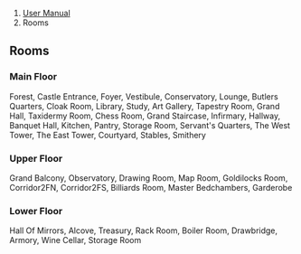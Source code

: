 <ol class="breadcrumb">
  <li><a href="#/docs/contents">User Manual</a></li>
  <li class="active">Rooms</li>
</ol>

## Rooms

### Main Floor

Forest, Castle Entrance, Foyer, Vestibule, Conservatory, Lounge, Butlers Quarters, Cloak Room, Library, Study, Art Gallery, Tapestry Room, Grand Hall, Taxidermy Room, Chess Room, Grand Staircase, Infirmary, Hallway, Banquet Hall, Kitchen, Pantry, Storage Room, Servant's Quarters, The West Tower, The East Tower, Courtyard, Stables, Smithery

### Upper Floor

Grand Balcony, Observatory, Drawing Room, Map Room, Goldilocks Room, Corridor2FN, Corridor2FS, Billiards Room, Master Bedchambers, Garderobe

### Lower Floor

Hall Of Mirrors, Alcove, Treasury, Rack Room, Boiler Room, Drawbridge, Armory, Wine Cellar, Storage Room
